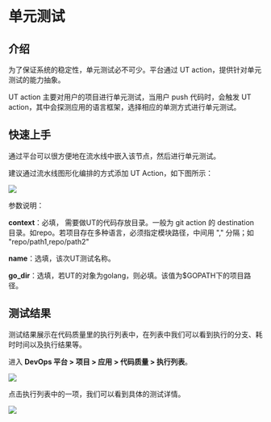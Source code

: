 # 单元测试

## 介绍

为了保证系统的稳定性，单元测试必不可少。平台通过 UT action，提供针对单元测试的能力抽象。

UT action 主要对用户的项目进行单元测试，当用户 push 代码时，会触发 UT action，其中会探测应用的语言框架，选择相应的单测方式进行单元测试。

## 快速上手

通过平台可以很方便地在流水线中嵌入该节点，然后进行单元测试。

建议通过流水线图形化编排的方式添加 UT Action，如下图所示：

![](https://terminus-paas.oss-cn-hangzhou.aliyuncs.com/paas-doc/2021/08/23/d4909f65-d593-4e93-bdcf-9e60d2d24b44.png)

参数说明：

**context**：必填， 需要做UT的代码存放目录。一般为 git action 的 destination 目录。如repo。若项目存在多种语言，必须指定模块路径，中间用 "," 分隔；如 "repo/path1,repo/path2"

**name**：选填，该次UT测试名称。

**go_dir**：选填，若UT的对象为golang，则必填。该值为$GOPATH下的项目路径。



## 测试结果

测试结果展示在代码质量里的执行列表中，在列表中我们可以看到执行的分支、耗时时间以及执行结果等。

进入 **DevOps 平台 > 项目 > 应用 > 代码质量 > 执行列表**。

![](https://terminus-paas.oss-cn-hangzhou.aliyuncs.com/paas-doc/2021/08/23/901da9af-f3dd-471c-a6a4-a030842617ac.png)

点击执行列表中的一项，我们可以看到具体的测试详情。

![](https://terminus-paas.oss-cn-hangzhou.aliyuncs.com/paas-doc/2021/08/23/207a4e12-b4de-4c5b-bad1-d37d6653349f.png)
